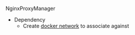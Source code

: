 NginxProxyManager

* Dependency
  * Create [docker network](https://github.com/Cuates/container/tree/main/docker/command) to associate against
